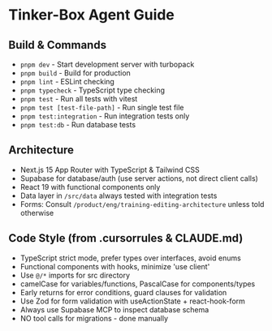 # Tinker-Box Agent Guide

## Build & Commands
- `pnpm dev` - Start development server with turbopack
- `pnpm build` - Build for production
- `pnpm lint` - ESLint checking
- `pnpm typecheck` - TypeScript type checking
- `pnpm test` - Run all tests with vitest
- `pnpm test [test-file-path]` - Run single test file
- `pnpm test:integration` - Run integration tests only
- `pnpm test:db` - Run database tests

## Architecture
- Next.js 15 App Router with TypeScript & Tailwind CSS
- Supabase for database/auth (use server actions, not direct client calls)
- React 19 with functional components only
- Data layer in `/src/data` always tested with integration tests
- Forms: Consult `/product/eng/training-editing-architecture` unless told otherwise

## Code Style (from .cursorrules & CLAUDE.md)
- TypeScript strict mode, prefer types over interfaces, avoid enums
- Functional components with hooks, minimize 'use client'
- Use `@/*` imports for src directory
- camelCase for variables/functions, PascalCase for components/types
- Early returns for error conditions, guard clauses for validation
- Use Zod for form validation with useActionState + react-hook-form
- Always use Supabase MCP to inspect database schema
- NO tool calls for migrations - done manually
